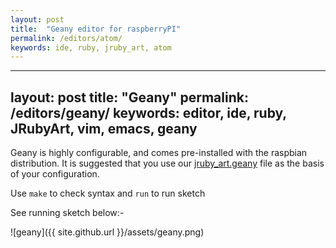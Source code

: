 ```yaml
---
layout: post
title:  "Geany editor for raspberryPI"
permalink: /editors/atom/
keywords: ide, ruby, jruby_art, atom
---
```

---
layout: post
title:  "Geany"
permalink: /editors/geany/
keywords: editor, ide, ruby, JRubyArt, vim, emacs, geany
---
Geany is highly configurable, and comes pre-installed with the raspbian distribution. It is suggested that you use our [jruby_art.geany][project] file as the basis of your configuration.

Use `make` to check syntax and `run` to run sketch

See running sketch below:-

![geany]({{ site.github.url }}/assets/geany.png)

[project]:https://gist.github.com/monkstone/8213b4a55affc69ece2ae0cc4f180756
